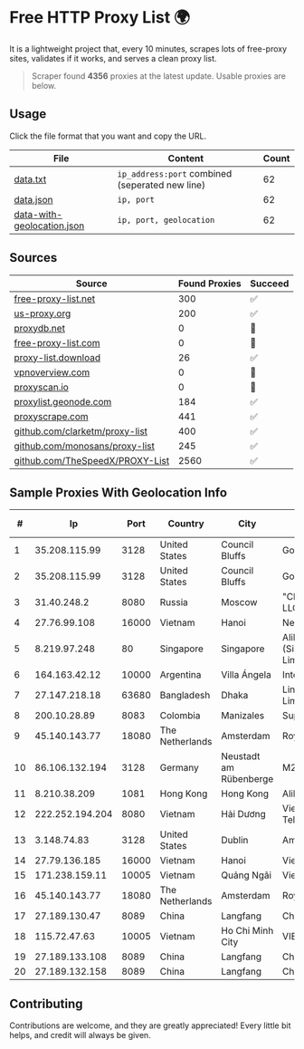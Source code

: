 
# Free HTTP Proxy List 🌍

It is a lightweight project that, every 10 minutes, scrapes lots of free-proxy sites, validates if it works, and serves a clean proxy list.


> Scraper found **4356** proxies at the latest update. Usable proxies are below.

## Usage

Click the file format that you want and copy the URL.


|File|Content|Count|
|----|-------|-----|
|[data.txt](https://raw.githubusercontent.com/themiralay/Proxy-List-World/master/data.txt)|`ip_address:port` combined (seperated new line)|62|
|[data.json](https://raw.githubusercontent.com/themiralay/Proxy-List-World/master/data.json)|`ip, port`|62|
|[data-with-geolocation.json](https://raw.githubusercontent.com/themiralay/Proxy-List-World/master/data-with-geolocation.json)|`ip, port, geolocation`|62|

## Sources

|Source|Found Proxies|Succeed|
|------|-------------|-------|
|[free-proxy-list.net](https://free-proxy-list.net)|300|✅|
|[us-proxy.org](https://www.us-proxy.org)|200|✅|
|[proxydb.net](http://proxydb.net)|0|🚫|
|[free-proxy-list.com](https://free-proxy-list.com/?page=&port=&type%5B%5D=http&type%5B%5D=https&up_time=0&search=Search)|0|🚫|
|[proxy-list.download](https://www.proxy-list.download/HTTP)|26|✅|
|[vpnoverview.com](https://vpnoverview.com/privacy/anonymous-browsing/free-proxy-servers)|0|🚫|
|[proxyscan.io](https://www.proxyscan.io)|0|🚫|
|[proxylist.geonode.com](https://proxylist.geonode.com/api/proxy-list?limit=300&page=1&sort_by=lastChecked&sort_type=desc&protocols=http,https)|184|✅|
|[proxyscrape.com](https://api.proxyscrape.com/v2/?request=displayproxies&protocol=http&timeout=10000&country=all&ssl=all&anonymity=all)|441|✅|
|[github.com/clarketm/proxy-list](https://raw.githubusercontent.com/clarketm/proxy-list/master/proxy-list-raw.txt)|400|✅|
|[github.com/monosans/proxy-list](https://raw.githubusercontent.com/monosans/proxy-list/main/proxies/http.txt)|245|✅|
|[github.com/TheSpeedX/PROXY-List](https://raw.githubusercontent.com/TheSpeedX/PROXY-List/master/http.txt)|2560|✅|


## Sample Proxies With Geolocation Info

|#|Ip|Port|Country|City|Internet Service Provider|
|-|--|----|-------|----|-------------------------|
|1|35.208.115.99|3128|United States|Council Bluffs|Google LLC|
|2|35.208.115.99|3128|United States|Council Bluffs|Google LLC|
|3|31.40.248.2|8080|Russia|Moscow|"Cloud Technologies" LLC trading as Cloud.ru|
|4|27.76.99.108|16000|Vietnam|Hanoi|Newass2011xDSLHCMC|
|5|8.219.97.248|80|Singapore|Singapore|Alibaba Cloud (Singapore) Private Limited|
|6|164.163.42.12|10000|Argentina|Villa Ángela|Interret Villa Angela SRL|
|7|27.147.218.18|63680|Bangladesh|Dhaka|Link3 Technologies Limited|
|8|200.10.28.89|8083|Colombia|Manizales|Super Redes S.A.S|
|9|45.140.143.77|18080|The Netherlands|Amsterdam|RoyaleHosting BV|
|10|86.106.132.194|3128|Germany|Neustadt am Rübenberge|M247 Europe SRL|
|11|8.210.38.209|1081|Hong Kong|Hong Kong|Alibaba.com LLC|
|12|222.252.194.204|8080|Vietnam|Hải Dương|VietNam Post and Telecom Corporation|
|13|3.148.74.83|3128|United States|Dublin|Amazon.com, Inc.|
|14|27.79.136.185|16000|Vietnam|Hanoi|Viettel Corporation|
|15|171.238.159.11|10005|Vietnam|Quảng Ngãi|Viettel Corporation|
|16|45.140.143.77|18080|The Netherlands|Amsterdam|RoyaleHosting BV|
|17|27.189.130.47|8089|China|Langfang|Chinanet|
|18|115.72.47.63|10005|Vietnam|Ho Chi Minh City|VIETELmetro|
|19|27.189.133.108|8089|China|Langfang|Chinanet|
|20|27.189.132.158|8089|China|Langfang|Chinanet|



## Contributing

Contributions are welcome, and they are greatly appreciated! Every
little bit helps, and credit will always be given.

